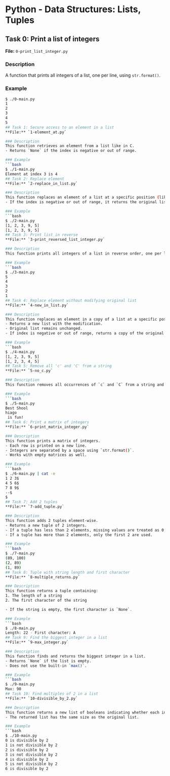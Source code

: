 # Python - Data Structures: Lists, Tuples

## Task 0: Print a list of integers
**File:** `0-print_list_integer.py`

### Description
A function that prints all integers of a list, one per line, using `str.format()`.

### Example
```bash
$ ./0-main.py
1
2
3
4
5
## Task 1: Secure access to an element in a list
**File:** `1-element_at.py`

### Description
This function retrieves an element from a list like in C.  
- Returns `None` if the index is negative or out of range.

### Example
```bash
$ ./1-main.py
Element at index 3 is 4
## Task 2: Replace element
**File:** `2-replace_in_list.py`

### Description
This function replaces an element of a list at a specific position (like in C).  
- If the index is negative or out of range, it returns the original list.

### Example
```bash
$ ./2-main.py
[1, 2, 3, 9, 5]
[1, 2, 3, 9, 5]
## Task 3: Print list in reverse
**File:** `3-print_reversed_list_integer.py`

### Description
This function prints all integers of a list in reverse order, one per line, using `str.format()`.

### Example
```bash
$ ./3-main.py
5
4
3
2
1
## Task 4: Replace element without modifying original list
**File:** `4-new_in_list.py`

### Description
This function replaces an element in a copy of a list at a specific position.  
- Returns a new list with the modification.
- Original list remains unchanged.
- If index is negative or out of range, returns a copy of the original list.

### Example
```bash
$ ./4-main.py
[1, 2, 3, 9, 5]
[1, 2, 3, 4, 5]
## Task 5: Remove all 'c' and 'C' from a string
**File:** `5-no_c.py`

### Description
This function removes all occurrences of `c` and `C` from a string and returns the new string.

### Example
```bash
$ ./5-main.py
Best Shool
hiago
 is fun!
## Task 6: Print a matrix of integers
**File:** `6-print_matrix_integer.py`

### Description
This function prints a matrix of integers.  
- Each row is printed on a new line.  
- Integers are separated by a space using `str.format()`.  
- Works with empty matrices as well.

### Example
```bash
$ ./6-main.py | cat -e
1 2 3$
4 5 6$
7 8 9$
--$
$
## Task 7: Add 2 tuples
**File:** `7-add_tuple.py`

### Description
This function adds 2 tuples element-wise.  
- Returns a new tuple of 2 integers.  
- If a tuple has less than 2 elements, missing values are treated as 0.  
- If a tuple has more than 2 elements, only the first 2 are used.

### Example
```bash
$ ./7-main.py
(89, 100)
(2, 89)
(1, 89)
## Task 8: Tuple with string length and first character
**File:** `8-multiple_returns.py`

### Description
This function returns a tuple containing:  
1. The length of a string  
2. The first character of the string  

- If the string is empty, the first character is `None`.

### Example
```bash
$ ./8-main.py
Length: 22 - First character: A
## Task 9: Find the biggest integer in a list
**File:** `9-max_integer.py`

### Description
This function finds and returns the biggest integer in a list.  
- Returns `None` if the list is empty.  
- Does not use the built-in `max()`.

### Example
```bash
$ ./9-main.py
Max: 90
## Task 10: Find multiples of 2 in a list
**File:** `10-divisible_by_2.py`

### Description
This function returns a new list of booleans indicating whether each integer in the original list is divisible by 2.  
- The returned list has the same size as the original list.

### Example
```bash
$ ./10-main.py
0 is divisible by 2
1 is not divisible by 2
2 is divisible by 2
3 is not divisible by 2
4 is divisible by 2
5 is not divisible by 2
6 is divisible by 2

